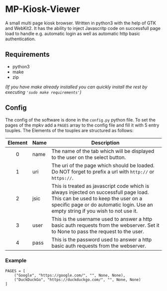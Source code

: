 # MP-Kiosk-Viewer
A small multi page kiosk browser. Written in python3 with the help of GTK and WebKit2. It has the ability to inject Javascritp code on successfull page load to handle e.g. automatic login as well as automatic http basic authentication.

## Requirements
- python3
- make
- zip

_(If you have make already installed you can quickly install the rest by executing `'sudo make requirements'`)_

## Config
The config of the software is done in the `config.py` python file. To set the pages of the mpkv add a `PAGES` array to the config file and fill it with 5 entry touples. The Elements of the touples are structured as follows:

| Element | Name | Description                                                                                                                        |
|:-------:| ---- | ---------------------------------------------------------------------------------------------------------------------------------- |
|    0    | name | The name of the tab which will be displayed to the user on the select button.                                                      |
|    1    | uri  | The uri of the page which should be loaded. Do NOT forget to prefix a url with `http://` or `https://`.                            |
|    2    | jsic | This is treated as javascript code which is always injected on successfull page load. This can be used to keep the user on a specific page or do automatic login. Use an empty string if you wish to not use it. |
|    3    | user | This is the username used to answer a http basic auth requests from the webserver. Set it to None to pass the request to the user. |
|    4    | pass | This is the password used to answer a http basic auth requests from the webserver.                                                 |

### Example
```
PAGES = [
	("Google", "https://google.com/", "", None, None),
	("DuckDuckGo", "https://duckduckgo.com/", "", None, None)
]
```
